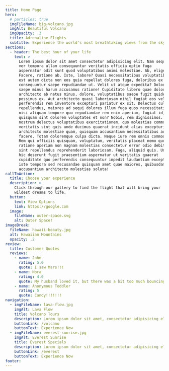 ```yaml
---
title: Home Page
hero:
  # particles: true
  imgFileName: big-volcano.jpg
  imgAlt: Beautiful Volcano
  imgOpacity: .3
  title: Adrenaline Flights
  subtitle: Experience the world's most breathtaking views from the sky
sections:
  - header: The best hour of your life
    text: >
      Lorem ipsum dolor sit amet consectetur adipisicing elit. Nam sequi,
      ver tempora ullam consequuntur veritatis officia optio fuga
      aspernatur odit sunt quod voluptatibus animi molestiae. Ab, eligendi!
      Facere, ratione ab. Iste, labore? Quasi necessitatibus voluptatibus
      est autem dicta non eos quia repellat dolores fuga, doloribus ex
      consequuntur saepe repudiandae ut. Velit ut atque expedita? Doloremque
      saepe minus harum accusamus ratione! Cupiditate libero quae dolorem
      architecto ab natus minus, dolore, voluptatibus saepe fugit quidem
      possimus ex. Aut architecto quasi laboriosam nihil fugiat eos vel,
      perferendis rem inventore excepturi pariatur ex sit. Delectus culpa
      repellendus, maiores ad sequi dolores illum fuga quos necessitatibus
      nisi aliquam tempore quo repudiandae rem enim aperiam, fugiat id,
      quisquam sint dolorem voluptates et non? Nobis, rem dignissimos. Iste
      nostrum delectus voluptatibus exercitationem, quo molestias commodi
      veritatis sint quis unde ducimus quaerat incidunt alias excepturi
      architecto molestiae quam, quisquam accusantium necessitatibus aut eum
      facere. Totam doloremque culpa dicta. Neque iure rem omnis commodi?
      Rem qui officiis quisquam, voluptatum, veritatis placeat nemo quos
      ratione aperiam non magnam molestias consectetur error odio debitis
      sint repellendus reprehenderit laboriosam. Fuga, aliquid quis. Unde
      hic deserunt fugit praesentium aspernatur ut veritatis quaerat
      cupiditate quo perferendis consequuntur impedit laudantium excepturi
      iste tempora sed recusandae quisquam amet quae maiores, quibusdam
      accusantium architecto molestias soluta!
callToAction:
  title: Choose your experience
  description: >
    Click through our gallery to find the flight that will bring your
    wildest dreams to life.
  button:
    text: View Options
    link: https://google.com
  image:
    fileName: outer-space.svg
    alt: Outer Space!
imageBreak:
  fileName: hawaii-beauty.jpg
  alt: Hawaiian Mountains
  opacity: .2
review:
  title: Customer Quotes
  reviews:
    - name: John
      rating: 5.0
      quote: I saw Mars!!!
    - name: Nora
      rating: 4.0
      quote: My husband loved it, but there was a bit too much bouncing for my taste.
    - name: Anonymous Toddler
      rating: 5
      quote: Candy!!!!!!!
navigation:
  - imgFileName: lava-flow.jpg
    imgAlt: Lava Flow
    title: Volcano Tours
    description: Lorem ipsum dolor sit amet, consectetur adipisicing elit. Similique, minus.
    buttonLink: /volcano
    buttonText: Experience Now
  - imgFileName: everest-sunrise.jpg
    imgAlt: Everest Sunrise
    title: Everest Specials
    description: Lorem ipsum dolor sit amet, consectetur adipisicing elit. Similique, minus.
    buttonLink: /everest
    buttonText: Experience Now
footer:
---
```

